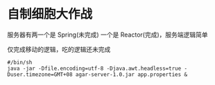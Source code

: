 # 自制细胞大作战

服务器有两一个是 Spring(未完成) 一个是 Reactor(完成)，服务端逻辑简单

仅完成移动的逻辑，吃的逻辑还未完成

```shell script
#/bin/sh
java -jar -Dfile.encoding=utf-8 -Djava.awt.headless=true -Duser.timezone=GMT+08 agar-server-1.0.jar app.properties &
```
